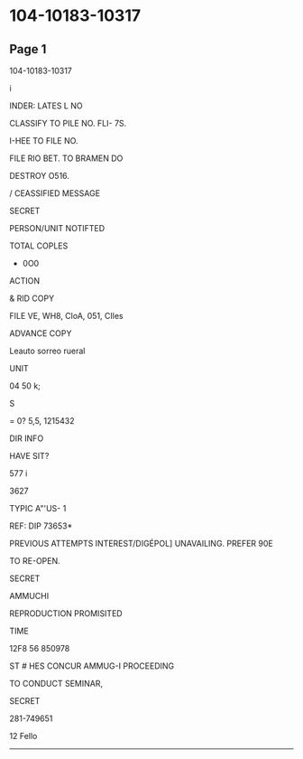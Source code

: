 # 104-10183-10317

## Page 1

104-10183-10317

i

INDER: LATES L NO

CLASSIFY TO PILE NO. FLI- 7S.

I-HEE TO FILE NO.

FILE RIO BET. TO BRAMEN DO

DESTROY O516.

/ CEASSIFIED MESSAGE

SECRET

PERSON/UNIT NOTIFTED

TOTAL COPLES

+ 0O0

ACTION

& RID COPY

FILE VE, WH8, CloA, 051, CIles

ADVANCE COPY

Leauto sorreo rueral

UNIT

04 50 k;

S

= 0? 5,5, 1215432

DIR INFO

HAVE SIT?

577 i

3627

TYPIC A"'US- 1

REF: DIP 73653*

PREVIOUS ATTEMPTS INTEREST/DIGÉPOL] UNAVAILING. PREFER 90E

TO RE-OPEN.

SECRET

AMMUCHI

REPRODUCTION PROMISITED

TIME

12F8 56 850978

ST # HES CONCUR AMMUG-I PROCEEDING

TO CONDUCT SEMINAR,

SECRET

281-749651

12 Fello

---

